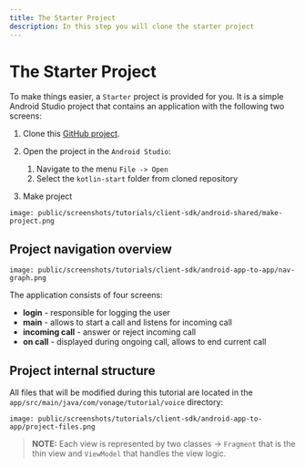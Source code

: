 ```yaml
---
title: The Starter Project
description: In this step you will clone the starter project
---
```


# The Starter Project

To make things easier, a `Starter` project is provided for you. It is a simple Android Studio project that contains an application with the following two screens:

1. Clone this [GitHub project](https://github.com/nexmo-community/client-sdk-android-tutorial-voice-app-to-app).

2. Open the project in the `Android Studio`:
   
   1. Navigate to the menu `File -> Open` 
   2. Select the `kotlin-start` folder from cloned repository

3. Make project

```screenshot
image: public/screenshots/tutorials/client-sdk/android-shared/make-project.png
```

## Project navigation overview

```screenshot
image: public/screenshots/tutorials/client-sdk/android-app-to-app/nav-graph.png
```

The application consists of four screens: 

- **login** - responsible for logging the user
- **main** - allows to start a call and listens for incoming call
- **incoming call** - answer or reject incoming call
- **on call** - displayed during ongoing call, allows to end current call

## Project internal structure

All files that will be modified during this tutorial are located in the `app/src/main/java/com/vonage/tutorial/voice` directory:

```screenshot
image: public/screenshots/tutorials/client-sdk/android-app-to-app/project-files.png
```

> **NOTE:** Each view is represented by two classes -> `Fragment` that is the thin view and `ViewModel` that handles the view logic.